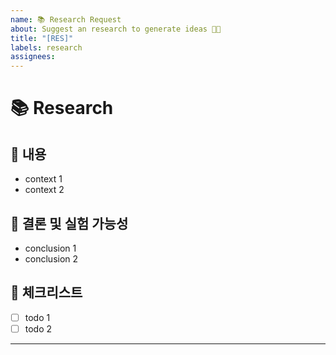 ```yaml
---
name: 📚 Research Request
about: Suggest an research to generate ideas 👨‍🏫
title: "[RES]"
labels: research
assignees:
---
```

# 📚 Research

## 📎 내용

- context 1
- context 2

## 🧐 결론 및 실험 가능성

- conclusion 1
- conclusion 2

## 📌 체크리스트

- [ ] todo 1
- [ ] todo 2

---
